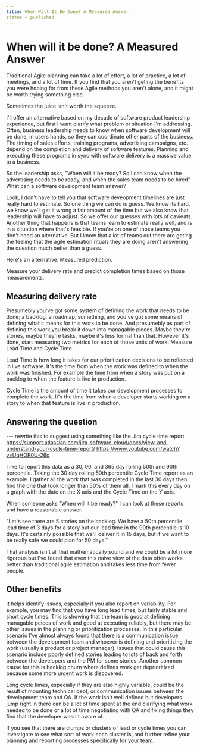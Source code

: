 ```yaml
---
title: When Will It Be Done? A Measured Answer
status = published
---
```


# When will it be done? A Measured Answer

Traditional Agile planning can take a lot of effort, a lot of
practice, a lot of meetings, and a lot of time. If you find that you
aren't geting the benefits you were hoping for from these Agile
methods you aren't alone, and it might be worth trying something else.

Sometimes the juice isn't worth the squeeze.

I'll offer an alternative based on my decade of software product
leadership experience, but first I want clarify what problem or
situation I'm addressing. Often, business leadership needs to know
when software development will be done, in users hands, so they can
coordinate other parts of the business. The timing of sales efforts,
training programs, advertising campaigns, etc. depend on the
completion and delivery of software features. Planning and executing
these programs in sync with software delivery is a massive value to a
business.

So the leadership asks, "When will it be ready? So I can know when the
advertising needs to be ready, and when the sales team needs to be
hired" What can a software development team answer?

Look, I don't have to tell you that software deveopment timelines are
just really hard to estimate. So one thing we can do is guess. We know
its hard, we know we'll get it wrong a fair amount of the time but we
also know that leadership will have to adjust. So we offer our guesses
with lots of cavieats. Another thing that happens is that teams learn
to estimate really well, and is in a situation where that's feasible.
If you're on one of those teams you don't need an alternative. But I
know that a lot of teams out there are geting the feeling that the
agile estimation rituals they are doing aren't answering the question
much better than a guess.

Here's an alternative. Measured prediction.

Measure your delivery rate and predict completion times based on those
measurements.

## Measuring delivery rate

Presumebly you've got some system of defining the work that needs to
be done; a backlog, a roadmap, something, and you've got some means of
defining what it means for this work to be done. And presumebly as
part of defining this work you break it down into managable
pieces. Maybe they're stories, maybe they're tasks, maybe it's less
formal than that. However it's done, start measuring two metrics for
each of those units of work. Measure Lead Time and Cycle Time.

Lead Time is how long it takes for our prioritization decisions to be
reflected in live software. It's the time from when the work was
defined to when the work was finished. For example the time from when
a story was put on a backlog to when the feature is live in
production.

Cycle Time is the amount of time it takes our development processes to
complete the work. It's the time from when a developer starts working
on a story to when that feature is live in production.

## Answering the question

--- rewrite this to suggest using something like the Jira cycle time
    report https://support.atlassian.com/jira-software-cloud/docs/view-and-understand-your-cycle-time-report/
    https://www.youtube.com/watch?v=UqHQR0U-26o

I like to report this data as a 30, 90, and 365 day rolling 50th and
90th percentile. Taking the 30 day rolling 50th percentile Cycle Time
report as an example. I gather all the work that was completed in the
last 30 days then find the one that took longer than 50% of them
all. I mark this every day on a graph with the date on the X axis and
the Cycle Time on the Y axis.

When someone asks "When will it be ready?" I can look at these reports
and have a reasonable answer.

"Let's see there are 5 stories on the backlog. We have a 50th
percentile lead time of 3 days for a story but our lead time in the
90th percentile is 10 days. It's certainly possible that we'll deliver
it in 15 days, but if we want to be really safe we could plan for 50
days."

That analysis isn't all that mathematically sound and we could be a
lot more rigorous but I've found that even this naive view of the data
often works better than traditional agile estimation and takes less
time from fewer people.

## Other benefits

It helps identify issues, especially if you also report on
variability. For example, you may find that you have long lead times,
but fairly stable and short cycle times. This is showing that the team
is good at defining managable peices of work and good at executing
reliably, but there may be other issues in the planning or
prioritization processes. In this particular scenario I've almost
always found that there is a communication issue between the
development team and whoever is defining and prioritizing the work
(usually a product or project manager). Issues that could cause this
scenario include poorly defined stories leading to lots of back and
forth between the developers and the PM for some stories. Another
common cause for this is backlog churn where defines work get
deprioritized because some more urgent work is discovered.

Long cycle times, especially if they are also highly variable, could
be the result of mounting technical debt, or communication issues
between the development team and QA. If the work isn't well defined
but developers jump right in there can be a lot of time spent at the
end clarifying what work needed to be done or a lot of time
negotiating with QA and fixing things they find that the developer
wasn't aware of.

If you see that there are clumps or clusters of lead or cycle times
you can investigate to see what sort of work each cluster is, and
further refine your planning and reporting processes specifically for
your team.

